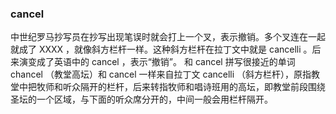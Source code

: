 
### cancel
中世纪罗马抄写员在抄写出现笔误时就会打上一个叉，表示撤销。多个叉连在一起就成了 XXXX ，就像斜方栏杆一样。这种斜方栏杆在拉丁文中就是 cancelli 。后来演变成了英语中的 cancel ，表示“撤销”。
和 cancel 拼写很接近的单词 chancel （教堂高坛）和 cancel 一样来自拉丁文 cancelli （斜方栏杆），原指教堂中把牧师和听众隔开的栏杆，后来转指牧师和唱诗班用的高坛，即教堂前段围绕圣坛的一个区域，与下面的听众席分开的，中间一般会用栏杆隔开。
